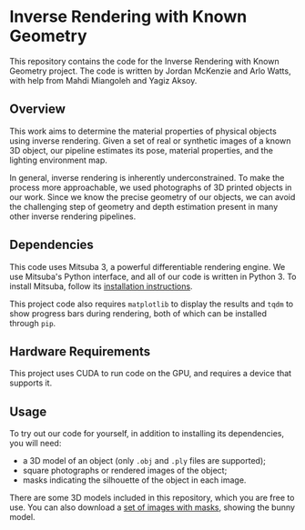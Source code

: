 # Inverse Rendering with Known Geometry

This repository contains the code for the Inverse Rendering with Known Geometry project. The code is written by Jordan McKenzie and Arlo Watts, with help from Mahdi Miangoleh and Yagiz Aksoy.

## Overview

This work aims to determine the material properties of physical objects using inverse rendering. Given a set of real or synthetic images of a known 3D object, our pipeline estimates its pose, material properties, and the lighting environment map.

In general, inverse rendering is inherently underconstrained. To make the process more approachable, we used photographs of 3D printed objects in our work. Since we know the precise geometry of our objects, we can avoid the challenging step of geometry and depth estimation present in many other inverse rendering pipelines.

## Dependencies

This code uses Mitsuba 3, a powerful differentiable rendering engine. We use Mitsuba's Python interface, and all of our code is written in Python 3. To install Mitsuba, follow its [installation instructions](https://mitsuba.readthedocs.io/en/stable/).

This project code also requires `matplotlib` to display the results and `tqdm` to show progress bars during rendering, both of which can be installed through `pip`.

## Hardware Requirements

This project uses CUDA to run code on the GPU, and requires a device that supports it.

## Usage

To try out our code for yourself, in addition to installing its dependencies, you will need:
- a 3D model of an object (only `.obj` and `.ply` files are supported);
- square photographs or rendered images of the object;
- masks indicating the silhouette of the object in each image.

There are some 3D models included in this repository, which you are free to use. You can also download a [set of images with masks](https://drive.google.com/file/d/1s4mMIkix8gP55CV0srwPjlSOOqJgoOEh/view?usp=sharing), showing the bunny model.
